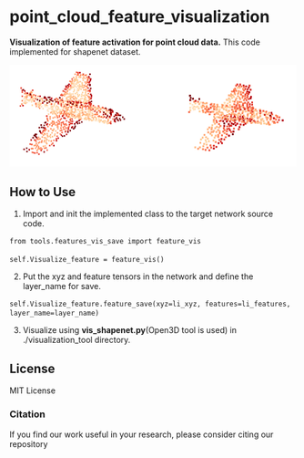 # point_cloud_feature_visualization
**Visualization of feature activation for point cloud data.**
This code implemented for shapenet dataset.

<p align="center">
<img src='./feature_visualization_ex.png' width=600/>
</p>

## How to Use
1. Import and init the implemented class to the target network source code.
```
from tools.features_vis_save import feature_vis

self.Visualize_feature = feature_vis()
```
2. Put the xyz and feature tensors in the network and define the layer_name for save.
```
self.Visualize_feature.feature_save(xyz=li_xyz, features=li_features, layer_name=layer_name)
```

3. Visualize using **vis_shapenet.py**(Open3D tool is used) in ./visualization_tool directory.

## License
MIT License

### Citation
If you find our work useful in your research, please consider citing our repository
